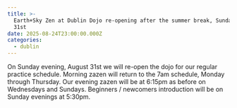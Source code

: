 ```yaml
---
title: >-
  Earth+Sky Zen at Dublin Dojo re-opening after the summer break, Sunday August
  31st
date: 2025-08-24T23:00:00.000Z
categories:
  - dublin
---
```


On Sunday evening, August 31st we will re-open the dojo for our regular practice schedule. Morning zazen will return to the 7am schedule, Monday through Thursday. Our evening zazen will be at 6:15pm as before on Wednesdays and Sundays. Beginners / newcomers introduction will be on Sunday evenings at 5:30pm.

